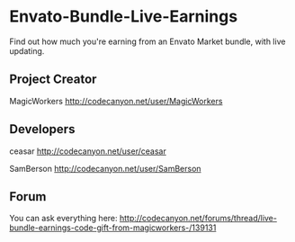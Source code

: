 # Envato-Bundle-Live-Earnings

Find out how much you're earning from an Envato Market bundle, with live updating.


## Project Creator

MagicWorkers
http://codecanyon.net/user/MagicWorkers


## Developers

ceasar
http://codecanyon.net/user/ceasar

SamBerson
http://codecanyon.net/user/SamBerson


## Forum

You can ask everything here: http://codecanyon.net/forums/thread/live-bundle-earnings-code-gift-from-magicworkers-/139131
